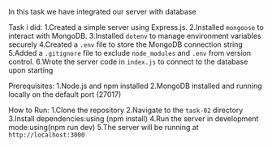 In this task we have integrated our server with database

Task i did:
1.Created a simple server using Express.js.
2.Installed `mongoose` to interact with MongoDB.
3.Installed `dotenv` to manage environment variables securely
4.Created a `.env` file to store the MongoDB connection string
5.Added a `.gitignore` file to exclude `node_modules` and `.env` from version control.
6.Wrote the server code in `index.js` to connect to the database upon starting


Prerequisites:
1.Node.js and npm installed
2.MongoDB installed and running locally on the default port (27017)


How to Run:
1.Clone the repository
2.Navigate to the `task-02` directory
3.Install dependencies:using (npm install)
4.Run the server in development mode:using(npm run dev)
5.The server will be running at `http://localhost:3000`